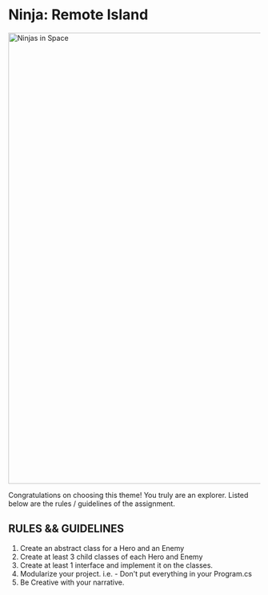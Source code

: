 # Ninja: Remote Island

<img src="https://vectr.com/adion81/aheA3tiun.svg?width=680.46&height=223.55&select=aheA3tiunpage0" alt="Ninjas in Space" width="900px" >

Congratulations on choosing this theme!  You truly are an explorer.  Listed below are the rules / guidelines of the assignment.

## RULES && GUIDELINES

<ol>
    <li>Create an abstract class for a Hero and an Enemy</li>
    <li>Create at least 3 child classes of each Hero and Enemy</li>
    <li>Create at least 1 interface and implement it on the classes.</li>
    <li>Modularize your project. i.e. - Don't put everything in your Program.cs</li>
    <li>Be Creative with your narrative.</li>
</ol>
